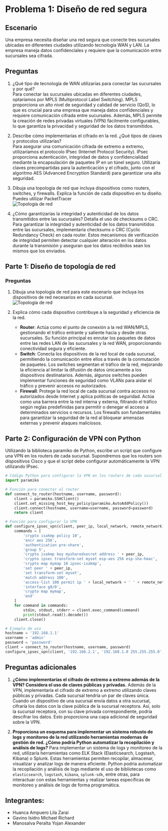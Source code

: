 # Problema 1: Diseño de red segura

## Escenario

Una empresa necesita diseñar una red segura que conecte tres sucursales ubicadas en diferentes ciudades utilizando tecnología WAN y LAN. La empresa maneja datos confidenciales y requiere que la comunicación entre sucursales sea cifrada.

## Preguntas

1. ¿Qué tipo de tecnología de WAN utilizarías para conectar las sucursales y por qué?  
   Para conectar las sucursales ubicadas en diferentes ciudades, optaríamos por MPLS (Multiprotocol Label Switching). MPLS proporciona un alto nivel de seguridad y calidad de servicio (QoS), lo que es crucial para una empresa que maneja datos confidenciales y requiere comunicación cifrada entre sucursales. Además, MPLS permite la creación de redes privadas virtuales (VPN) fácilmente configurables, lo que garantiza la privacidad y seguridad de los datos transmitidos.

2. Describe cómo implementarías el cifrado en la red. ¿Qué tipos de claves y protocolos utilizarías?  
   Para asegurar una comunicación cifrada de extremo a extremo, utilizaríamos el protocolo IPsec (Internet Protocol Security). IPsec proporciona autenticación, integridad de datos y confidencialidad mediante la encapsulación de paquetes IP en un túnel seguro. Utilizaría claves precompartidas para la autenticación y el cifrado, junto con el algoritmo AES (Advanced Encryption Standard) para garantizar una alta seguridad.

3. Dibuja una topología de red que incluya dispositivos como routers, switches, y firewalls. Explica la función de cada dispositivo en tu diseño. Puedes utilizar PacketTracer  
   ![Topología de red](https://github.com/Alexander-Manosalva-Peralta/Comunicacion-de-datos-y-redes-personal/blob/main/Imagenes/Actividad11.jpg)

4. ¿Cómo garantizarías la integridad y autenticidad de los datos transmitidos entre las sucursales? Detalla el uso de checksums o CRC.  
   Para garantizar la integridad y autenticidad de los datos transmitidos entre las sucursales, implementaría checksums o CRC (Cyclic Redundancy Check) en cada router. Estos mecanismos de verificación de integridad permiten detectar cualquier alteración en los datos durante la transmisión y aseguran que los datos recibidos sean los mismos que los enviados.

## Parte 1: Diseño de topología de red

### Preguntas

1. Dibuja una topología de red para este escenario que incluya los dispositivos de red necesarios en cada sucursal.  
   ![Topología de red](https://github.com/Alexander-Manosalva-Peralta/Comunicacion-de-datos-y-redes-personal/blob/main/Imagenes/Actividad11.jpg)

2. Explica cómo cada dispositivo contribuye a la seguridad y eficiencia de la red.  
   - **Router**: Actúa como el punto de conexión a la red WAN/MPLS, gestionando el tráfico entrante y saliente hacia y desde otras sucursales. Su función principal es enrutar los paquetes de datos entre las redes LAN de las sucursales y la red WAN, proporcionando conectividad segura y eficiente.
   - **Switch**: Conecta los dispositivos de la red local de cada sucursal, permitiendo la comunicación entre ellos a través de la conmutación de paquetes. Los switches segmentan el tráfico de la red, mejorando la eficiencia al limitar la difusión de datos únicamente a los dispositivos destinatarios. Además, algunos switches pueden implementar funciones de seguridad como VLANs para aislar el tráfico y prevenir accesos no autorizados.
   - **Firewall**: Protege la red local de cada sucursal contra accesos no autorizados desde Internet y aplica políticas de seguridad. Actúa como una barrera entre la red interna y externa, filtrando el tráfico según reglas predefinidas para permitir o denegar el acceso a determinados servicios o recursos. Los firewalls son fundamentales para garantizar la seguridad de la red al bloquear amenazas externas y prevenir ataques maliciosos.

## Parte 2: Configuración de VPN con Python

Utilizando la biblioteca paramiko de Python, escribe un script que configure una VPN en los routers de cada sucursal. Supondremos que los routers son dispositivos Cisco y que el script debe configurar automáticamente la VPN utilizando IPsec.

```python
# Código Python para configurar la VPN en los routers de cada sucursal
import paramiko

# Función para conectar al router
def connect_to_router(hostname, username, password):
    client = paramiko.SSHClient()
    client.set_missing_host_key_policy(paramiko.AutoAddPolicy())
    client.connect(hostname, username=username, password=password)
    return client

# Función para configurar la VPN
def configure_ipsec_vpn(client, peer_ip, local_network, remote_network):
    commands = [
        'crypto isakmp policy 10',
        'encr aes 256',
        'authentication pre-share',
        'group 5',
        'crypto isakmp key mysharedsecret address ' + peer_ip,
        'crypto ipsec transform-set myset esp-aes 256 esp-sha-hmac',
        'crypto map mymap 10 ipsec-isakmp',
        'set peer ' + peer_ip,
        'set transform-set myset',
        'match address 100',
        'access-list 100 permit ip ' + local_network + ' ' + remote_network,
        'interface g0/0',
        'crypto map mymap',
        'end'
    ]
    for command in commands:
        stdin, stdout, stderr = client.exec_command(command)
        print(stdout.read().decode())
    client.close()

# Ejemplo de uso
hostname = '192.168.1.1'
username = 'admin'
password = 'password'
client = connect_to_router(hostname, username, password)
configure_ipsec_vpn(client, '192.168.2.1', '192.168.1.0 255.255.255.0', '192.168.3.0 255.255.255.0')
```

## Preguntas adicionales

1. **¿Cómo implementarías el cifrado de extremo a extremo además de la VPN? Considera el uso de claves públicas y privadas.**
   Además de la VPN, implementaría el cifrado de extremo a extremo utilizando claves públicas y privadas. Cada sucursal tendría un par de claves única. Cuando un dispositivo de una sucursal envía datos a otra sucursal, cifraría los datos con la clave pública de la sucursal receptora. Así, solo la sucursal receptora, con su clave privada correspondiente, podría descifrar los datos. Esto proporciona una capa adicional de seguridad sobre la VPN.

2. **Proporciona un esquema para implementar un sistema robusto de logs y monitoreo de la red utilizando herramientas modernas de gestión de red. ¿Cómo podría Python automatizar la recopilación y análisis de logs?**
   Para implementar un sistema de logs y monitoreo de la red, utilizaría herramientas como ELK Stack (Elasticsearch, Logstash, Kibana) o Splunk. Estas herramientas permiten recopilar, almacenar, visualizar y analizar logs de manera eficiente. Python podría automatizar la recopilación y análisis de logs mediante el uso de bibliotecas como `elasticsearch`, `logstash`, `kibana`, `splunk-sdk`, entre otras, para interactuar con estas herramientas y realizar tareas específicas de monitoreo y análisis de logs de forma programática.

## Integrantes:

- Huanca Ampuero Lila Zarai 
- Gavino Isidro Michael Richard
- Manosalva Peralta Yojan Alexander
